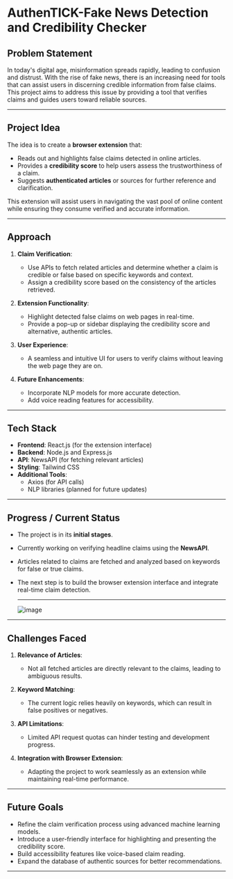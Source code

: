 # AuthenTICK-Fake News Detection and Credibility Checker

## Problem Statement
In today's digital age, misinformation spreads rapidly, leading to confusion and distrust. With the rise of fake news, there is an increasing need for tools that can assist users in discerning credible information from false claims. This project aims to address this issue by providing a tool that verifies claims and guides users toward reliable sources.

---

## Project Idea
The idea is to create a **browser extension** that:
- Reads out and highlights false claims detected in online articles.
- Provides a **credibility score** to help users assess the trustworthiness of a claim.
- Suggests **authenticated articles** or sources for further reference and clarification.

This extension will assist users in navigating the vast pool of online content while ensuring they consume verified and accurate information.

---

## Approach
1. **Claim Verification**: 
   - Use APIs to fetch related articles and determine whether a claim is credible or false based on specific keywords and context.
   - Assign a credibility score based on the consistency of the articles retrieved.

2. **Extension Functionality**:
   - Highlight detected false claims on web pages in real-time.
   - Provide a pop-up or sidebar displaying the credibility score and alternative, authentic articles.

3. **User Experience**:
   - A seamless and intuitive UI for users to verify claims without leaving the web page they are on.

4. **Future Enhancements**:
   - Incorporate NLP models for more accurate detection.
   - Add voice reading features for accessibility.

---

## Tech Stack
- **Frontend**: React.js (for the extension interface)
- **Backend**: Node.js and Express.js
- **API**: NewsAPI (for fetching relevant articles)
- **Styling**: Tailwind CSS
- **Additional Tools**:
  - Axios (for API calls)
  - NLP libraries (planned for future updates)

---

## Progress / Current Status
- The project is in its **initial stages**.
- Currently working on verifying headline claims using the **NewsAPI**.
- Articles related to claims are fetched and analyzed based on keywords for false or true claims.
- The next step is to build the browser extension interface and integrate real-time claim detection.

  ---
  ![image](https://github.com/user-attachments/assets/0eee25c4-2cec-4a8d-a60c-3cbc1e683b5c)


---

## Challenges Faced
1. **Relevance of Articles**: 
   - Not all fetched articles are directly relevant to the claims, leading to ambiguous results.

2. **Keyword Matching**:
   - The current logic relies heavily on keywords, which can result in false positives or negatives.

3. **API Limitations**:
   - Limited API request quotas can hinder testing and development progress.

4. **Integration with Browser Extension**:
   - Adapting the project to work seamlessly as an extension while maintaining real-time performance.

---

## Future Goals
- Refine the claim verification process using advanced machine learning models.
- Introduce a user-friendly interface for highlighting and presenting the credibility score.
- Build accessibility features like voice-based claim reading.
- Expand the database of authentic sources for better recommendations.

---

